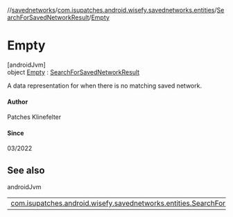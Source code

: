 //[savednetworks](../../../../index.md)/[com.isupatches.android.wisefy.savednetworks.entities](../../index.md)/[SearchForSavedNetworkResult](../index.md)/[Empty](index.md)

# Empty

[androidJvm]\
object [Empty](index.md) : [SearchForSavedNetworkResult](../index.md)

A data representation for when there is no matching saved network.

#### Author

Patches Klinefelter

#### Since

03/2022

## See also

androidJvm

| | |
|---|---|
| [com.isupatches.android.wisefy.savednetworks.entities.SearchForSavedNetworkResult](../index.md) |  |
